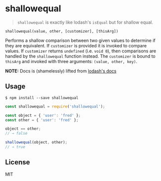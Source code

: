 # shallowequal

> `shallowequal` is exactly like lodash's `isEqual` but for shallow equal.

`shallowequal(value, other, [customizer], [thisArg])`

Performs a shallow comparison between two given values to determine if they are equivalent. If `customizer` is provided it is invoked to compare values. If `customizer` returns `undefined` (i.e. `void 0`), then comparisons are handled by the `shallowequal` function instead. The `customizer` is bound to `thisArg` and invoked with three arguments: `(value, other, key)`. 

**NOTE:** Docs is (shamelessly) lifted from [lodash's docs](https://lodash.com/docs#isEqual)

## Usage

```
$ npm install --save shallowequal
```

```js
const shallowequal = require('shallowequal');

const object = { 'user': 'fred' };
const other = { 'user': 'fred' };

object == other;
// → false

shallowequal(object, other);
// → true
```

## License

MIT
